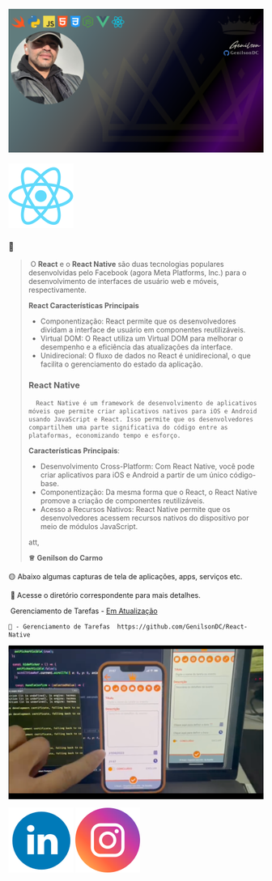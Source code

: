 ![GenilsonDC Banner](Documentation/GitGenilsonDC.png)

####  ![ App Logo](Documentation/react.png)       



###     🐍  

>  ​	 O **React** e o **React Native** são duas tecnologias populares desenvolvidas pelo Facebook (agora Meta Platforms, Inc.) para o desenvolvimento de interfaces de usuário web e móveis, respectivamente.  
>
>  **React Características Principais**
>
>  - Componentização: React permite que os desenvolvedores dividam a interface de usuário em componentes reutilizáveis.
>  - Virtual DOM: O React utiliza um Virtual DOM para melhorar o desempenho e a eficiência das atualizações da interface.
>  - Unidirecional: O fluxo de dados no React é unidirecional, o que facilita o gerenciamento do estado da aplicação.
>
>  ### React Native
>
>   	React Native é um framework de desenvolvimento de aplicativos móveis que permite criar aplicativos nativos para iOS e Android usando JavaScript e React. Isso permite que os desenvolvedores compartilhem uma parte significativa do código entre as plataformas, economizando tempo e esforço.
>
>  **Características Principais**:
>
>  - Desenvolvimento Cross-Platform: Com React Native, você pode criar aplicativos para iOS e Android a partir de um único código-base.
>  - Componentização: Da mesma forma que o React, o React Native promove a criação de componentes reutilizáveis.
>  - Acesso a Recursos Nativos: React Native permite que os desenvolvedores acessem recursos nativos do dispositivo por meio de módulos JavaScript.
>
>  att,
>
>  **♕** **Genilson do Carmo**

####  

🟡 Abaixo algumas capturas de tela de aplicações, apps, serviços etc.

​	🔎 Acesse o diretório correspondente para mais detalhes.

​			Gerenciamento de Tarefas -  [Em Atualização](https://github.com/GenilsonDC/React-Native)  

	📆 - Gerenciamento de Tarefas  https://github.com/GenilsonDC/React-Native



 ![cap](Documentation/img1.png)

 

 



[![linkedin](Documentation/linkedin_icon.png)](https://www.linkedin.com/in/genilson-do-carmo-8a42b89a/)             [![instagrm](Documentation/instag.png)](https://www.instagram.com/genilson_carmo/) 
